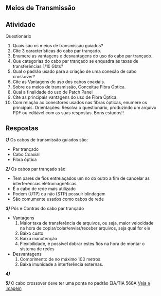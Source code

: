 ## Meios de Transmissão

## Atividade
Questionário
1) Quais são os meios de transmissão guiados?
2) Cite 3 características do cabo par trançado.
3) Enumere as vantagens e desvantagens do uso do cabo par trançado.
4) Que categorias do cabo par trançado se enquadra as taxas de transferências 1/10 Gbts?
5) Qual o padrão usado para a criação de uma conexão de cabo crossover?
6) Cite as Vantagens do uso dos cabos coaxiais.
7) Sobre os meios de transmissão, Conceitue Fibra Óptica.
8) Qual a finalidade do uso de Patch Panel
9) Cite as principais vantagens do uso de Fibra Óptica.
10) Com relação ao conectores usados nas fibras ópticas, enumere os principais.
Orientações: Resolva o questionário, produzindo um arquivo PDF ou editável com as suas respostas. Bons
estudos!!

## Respostas

_**1)**_ Os cabos de transmissão guiados são:
  - Par trançado
  - Cabo Coaxial
  - Fibra óptica

_**2)**_ Os cabos par trançado são:
  - Tem pares de fios entrelaçados um no do outro a fim de cancelar as interferências eletromagnéticas
  - É o cabo de rede mais utilizado
  - Podem (UTP) ou não (STP) possuir blindagem 
  - São comumente usados como cabos de rede
  
_**3)**_ Pós e Contras do cabo par trançado
  - Vantagens
    1. Maior taxa de transferência de arquivos, ou seja, maior velocidade na hora de copiar/colar/enviar/receber arquivos, seja qual for ele
    2. Baixo custo
    3. Baixa manutenção
    4. Flexibilidade, é possível dobrar estes fios na hora de montar o sistema de redes
  - Desvantagens
    1. Comprimento de no máximo 100 metros.
    2. Baixa imunidade a interferência externas.

_**4)**_ 

_**5)**_ O cabo crossover deve ter uma ponta no padrão EIA/TIA 568A [Veja a imagem](https://www.infowester.com/img_art/tutcabo_7.jpg)

